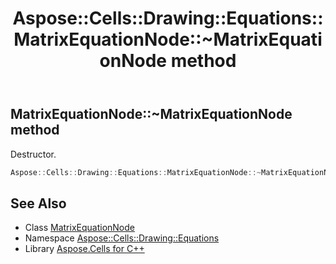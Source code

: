 ﻿---
title: Aspose::Cells::Drawing::Equations::MatrixEquationNode::~MatrixEquationNode method
linktitle: ~MatrixEquationNode
second_title: Aspose.Cells for C++ API Reference
description: 'Aspose::Cells::Drawing::Equations::MatrixEquationNode::~MatrixEquationNode method. Destructor in C++.'
type: docs
weight: 200
url: /cpp/aspose.cells.drawing.equations/matrixequationnode/~matrixequationnode/
---
## MatrixEquationNode::~MatrixEquationNode method


Destructor.

```cpp
Aspose::Cells::Drawing::Equations::MatrixEquationNode::~MatrixEquationNode()
```

## See Also

* Class [MatrixEquationNode](../)
* Namespace [Aspose::Cells::Drawing::Equations](../../)
* Library [Aspose.Cells for C++](../../../)
